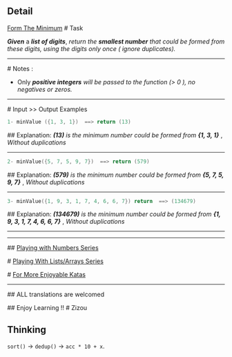 ## Detail
[Form The Minimum](https://www.codewars.com/kata/form-the-minimum/train/rust)
\# Task

**_Given_** a **_list of digits_**, *return the **_smallest number_** that could be formed from these digits, using the digits only once ( ignore duplicates).* 
___

\# Notes :

* Only **_positive integers_** *will be passed to the function (> 0 ), no negatives or zeros.*
___
\# Input >> Output Examples 

```cpp
1- minValue ({1, 3, 1})  ==> return (13)
```
\## Explanation:
**_(13)_** *is the minimum number could be formed from* **_{1, 3, 1}_** , *Without duplications*  
___
```cpp
2- minValue({5, 7, 5, 9, 7})  ==> return (579)
```
\## Explanation:
**_(579)_** *is the minimum number could be formed from* **_{5, 7, 5, 9, 7}_** , *Without duplications* 
___

```cpp
3- minValue({1, 9, 3, 1, 7, 4, 6, 6, 7}) return  ==> (134679)
```
\## Explanation:
**_(134679)_** *is the minimum number could be formed from* **_{1, 9, 3, 1, 7, 4, 6, 6, 7}_** , *Without duplications* 
___
___

\## [Playing with Numbers Series](https://www.codewars.com/collections/playing-with-numbers)

\# [Playing With Lists/Arrays Series](https://www.codewars.com/collections/playing-with-lists-slash-arrays)

\# [For More Enjoyable Katas](http://www.codewars.com/users/MrZizoScream/authored)
___

\## ALL translations are welcomed

\## Enjoy Learning !!
\# Zizou

## Thinking

`sort()` -> `dedup()` -> `acc * 10 + x`.